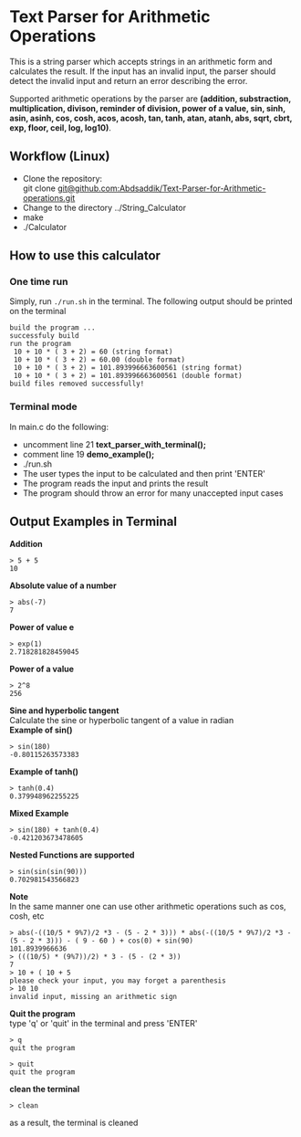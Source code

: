 # Text Parser for Arithmetic Operations

This is a string parser which accepts strings in an arithmetic form and calculates the result. If the input has an invalid input, the parser should detect the invalid input and return an error describing the error.

Supported arithmetic operations by the parser are **(addition, substraction, multiplication, divison, reminder of division, power of a value, sin, sinh, asin, asinh, cos, cosh, acos, acosh, tan, tanh, atan, atanh, abs, sqrt, cbrt, exp, floor, ceil, log, log10)**.

## Workflow (Linux)
- Clone the repository:  
git clone [git@github.com:Abdsaddik/Text-Parser-for-Arithmetic-operations.git](git@github.com:Abdsaddik/Text-Parser-for-Arithmetic-operations.git)
- Change to the directory ../String_Calculator
- make
- ./Calculator
## How to use this calculator
### One time run
Simply, run ```./run.sh``` in the terminal. The following output should be printed on the terminal
```
build the program ...
successfuly build
run the program
 10 + 10 * ( 3 + 2) = 60 (string format)
 10 + 10 * ( 3 + 2) = 60.00 (double format)
 10 + 10 * ( 3 + 2) = 101.893996663600561 (string format)
 10 + 10 * ( 3 + 2) = 101.893996663600561 (double format)
build files removed successfully!
```
### Terminal mode
In main.c do the following:  
- uncomment line 21 **text_parser_with_terminal();**
- comment line 19 **demo_example();** 
- ./run.sh
- The user types the input to be calculated and then print 'ENTER'
- The program reads the input and prints the result
- The program should throw an error for many unaccepted input cases
## Output Examples in Terminal
**Addition**  
```
> 5 + 5  
10  
```
**Absolute value of a number**  
```
> abs(-7)  
7  
```
**Power of value e**  
```
> exp(1)  
2.718281828459045  
```
**Power of a value**  
```
> 2^8  
256  
```
**Sine and hyperbolic tangent**  
Calculate the sine or hyperbolic tangent of a value in radian  
**Example of sin()**  
```
> sin(180)  
-0.80115263573383  
```
**Example of tanh()**  
```
> tanh(0.4)
0.379948962255225  
```
**Mixed Example**  
```
> sin(180) + tanh(0.4)
-0.421203673478605
```
**Nested Functions are supported**
```
> sin(sin(sin(90)))  
0.702981543566823
```
**Note**  
In the same manner one can use other arithmetic operations such as cos, cosh, etc  

```
> abs(-((10/5 * 9%7)/2 *3 - (5 - 2 * 3))) * abs(-((10/5 * 9%7)/2 *3 - (5 - 2 * 3))) - ( 9 - 60 ) + cos(0) + sin(90)  
101.8939966636  
> (((10/5) * (9%7))/2) * 3 - (5 - (2 * 3))  
7  
> 10 + ( 10 + 5  
please check your input, you may forget a parenthesis  
> 10 10  
invalid input, missing an arithmetic sign  
```
**Quit the program**  
type 'q' or 'quit' in the terminal and press 'ENTER'  
```
> q  
quit the program
```
```
> quit  
quit the program
```  
**clean the terminal**  
```
> clean
```
as a result, the terminal is cleaned
